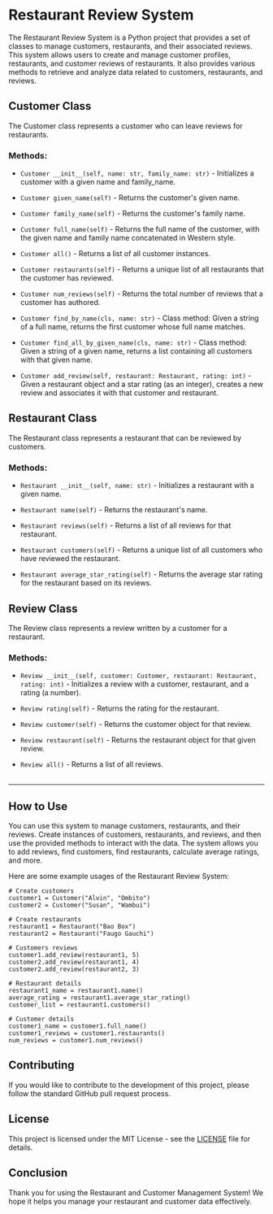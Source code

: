 # Restaurant Review System

The Restaurant Review System is a Python project that provides a set of classes to manage customers, restaurants, and their associated reviews. This system allows users to create and manage customer profiles, restaurants, and customer reviews of restaurants. It also provides various methods to retrieve and analyze data related to customers, restaurants, and reviews.



## Customer Class

The Customer class represents a customer who can leave reviews for restaurants.

### Methods:

- `Customer __init__(self, name: str, family_name: str)` - Initializes a customer with a given name and family_name.

- `Customer given_name(self)` - Returns the customer's given name.

- `Customer family_name(self)` - Returns the customer's family name.

- `Customer full_name(self)` - Returns the full name of the customer, with the given name and family name concatenated in Western style.

- `Customer all()` - Returns a list of all customer instances.

- `Customer restaurants(self)` - Returns a unique list of all restaurants that the customer has reviewed.

- `Customer num_reviews(self)` - Returns the total number of reviews that a customer has authored.

- `Customer find_by_name(cls, name: str)` - Class method: Given a string of a full name, returns the first customer whose full name matches.

- `Customer find_all_by_given_name(cls, name: str)` - Class method: Given a string of a given name, returns a list containing all customers with that given name.

- `Customer add_review(self, restaurant: Restaurant, rating: int)` - Given a restaurant object and a star rating (as an integer), creates a new review and associates it with that customer and restaurant.
  


## Restaurant Class

The Restaurant class represents a restaurant that can be reviewed by customers.

### Methods:

- `Restaurant __init__(self, name: str)` - Initializes a restaurant with a given name.

- `Restaurant name(self)` - Returns the restaurant's name.

- `Restaurant reviews(self)` - Returns a list of all reviews for that restaurant.

- `Restaurant customers(self)` - Returns a unique list of all customers who have reviewed the restaurant.

- `Restaurant average_star_rating(self)` - Returns the average star rating for the restaurant based on its reviews.
  


## Review Class

The Review class represents a review written by a customer for a restaurant.

### Methods:

- `Review __init__(self, customer: Customer, restaurant: Restaurant, rating: int)` - Initializes a review with a customer, restaurant, and a rating (a number).

- `Review rating(self)` - Returns the rating for the restaurant.

- `Review customer(self)` - Returns the customer object for that review.

- `Review restaurant(self)` - Returns the restaurant object for that given review.

- `Review all()` - Returns a list of all reviews.
  <br><br>

---

## How to Use

You can use this system to manage customers, restaurants, and their reviews. Create instances of customers, restaurants, and reviews, and then use the provided methods to interact with the data. The system allows you to add reviews, find customers, find restaurants, calculate average ratings, and more.

Here are some example usages of the Restaurant Review System:

```
# Create customers
customer1 = Customer("Alvin", "Ombito")
customer2 = Customer("Susan", "Wambui")

# Create restaurants
restaurant1 = Restaurant("Bao Box")
restaurant2 = Restaurant("Faugo Gauchi")

# Customers reviews
customer1.add_review(restaurant1, 5)
customer2.add_review(restaurant1, 4)
customer2.add_review(restaurant2, 3)

# Restaurant details
restaurant1_name = restaurant1.name()
average_rating = restaurant1.average_star_rating()
customer_list = restaurant1.customers()

# Customer details
customer1_name = customer1.full_name()
customer1_reviews = customer1.restaurants()
num_reviews = customer1.num_reviews()
```


## Contributing

If you would like to contribute to the development of this project, please follow the standard GitHub pull request process.


## License

This project is licensed under the MIT License - see the [LICENSE](LICENSE) file for details.


## Conclusion

Thank you for using the Restaurant and Customer Management System! We hope it helps you manage your restaurant and customer data effectively.